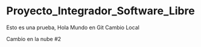 # Proyecto_Integrador_Software_Libre
Esto es una prueba, Hola Mundo en Git
Cambio Local

Cambio en la nube #2
